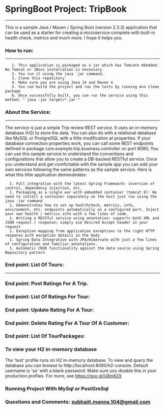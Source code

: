 # SpringBoot Project: TripBook 
-----------------------------------------------------------------------------------------------
This is a sample Java / Maven / Spring Boot (version 2.3.3) application that can be used as a starter 
for creating a microservice complete with built-in health check, metrics and much more. I hope it helps you.
### How to run: 
-----------------------------------------------------------------------------------------------
       1. This application is packaged as a jar which has Tomcate mbedded. No Tomcat or JBoss installation is necessary.
       2. You run it using the java -jar command.
       3. Clone this repository
       4. Make sure you are using Java 14 and Maven 4
       5. You can build the project and run the tests by running mvn clean package
       6. Once successfully built, you can run the service using this method: " java -jar target/*.jar "  
### About the Service:
-----------------------------------------------------------------------------------------------------
   The service is just a simple Trip review REST service. It uses an in-memory database (H2) to store the data.
   You can also do with a relational database like MySQL or PostgreSQL with a little modification at properties.
   If your database connection properties work, you can call some REST endpoints defined in package com.example.trip.business.controller on port 8080;
   You can use this sample service to understand the conventions and configurations that allow you to create a DB-backed RESTful service. Once you understand and get comfortable with the sample app you can add your own services following the same patterns as the sample service. 
   Here is what this little application demonstrates:
   
      1. Full integration with the latest Spring Framework: inversion of control, dependency injection, etc.
      1. Packaging as a single war with embedded container (tomcat 8): No need to install a container separately on the host just run using the java -jar command
      1. Demonstrates how to set up healthcheck, metrics, info, environment, etc. endpoints automatically on a configured port. Inject your own health / metrics info with a few lines of code.
      1. Writing a RESTful service using annotation: supports both XML and JSON request / response; simply use desired Accept header in your request
      1. Exception mapping from application exceptions to the right HTTP response with exception details in the body
      1. Spring Data Integration with JPA/Hibernate with just a few lines of configuration and familiar annotations.
      1. Automatic CRUD functionality against the data source using Spring Repository pattern
### End point: List Of Tours:
------------------------------

### End point: Post Ratings For A Trip.
     
### End point: List Of Ratings For Tour:


### End point: Update Rating For A Tour: 


### End point: Delete Rating For A Tour Of A Customer: 


### End point: List Of TourPackages: 


### To view your H2 in-memory database
   The 'test' profile runs on H2 in-memory database. To view and query the database you can browse to http://localhost:8080/h2-console.
   Default username is 'sa'
   with a blank password. Make sure you disable this in your production profiles. For more, see https://goo.gl/U8m62X
      
### Running Project With MySql or PostGreSql 

### Questions and Comments: subhajit.manna.104@gmail.com
